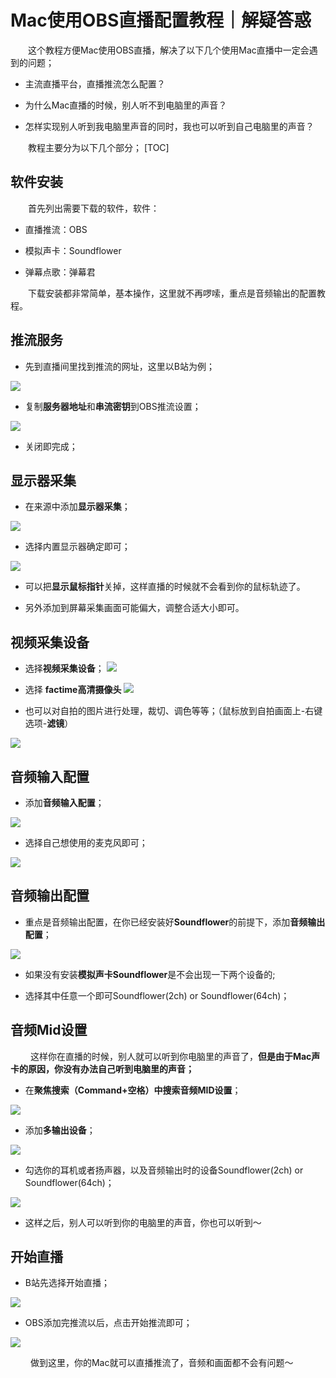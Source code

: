 
# Mac使用OBS直播配置教程｜解疑答惑

&emsp;&emsp;这个教程方便Mac使用OBS直播，解决了以下几个使用Mac直播中一定会遇到的问题；

- 主流直播平台，直播推流怎么配置？

- 为什么Mac直播的时候，别人听不到电脑里的声音？

- 怎样实现别人听到我电脑里声音的同时，我也可以听到自己电脑里的声音？

&emsp;&emsp;教程主要分为以下几个部分；
[TOC]

## 软件安装

&emsp;&emsp;首先列出需要下载的软件，软件：

- 直播推流：OBS

- 模拟声卡：Soundflower

- 弹幕点歌：弹幕君

&emsp;&emsp;下载安装都非常简单，基本操作，这里就不再啰嗦，重点是音频输出的配置教程。

## 推流服务
- 先到直播间里找到推流的网址，这里以B站为例；

![](https://files.mdnice.com/user/25819/35406637-b644-48ba-8fd9-74ef863b81c9.png)

- 复制**服务器地址**和**串流密钥**到OBS推流设置；

![](https://files.mdnice.com/user/25819/c907a821-e622-4dd4-9bd5-1b5ba11175f2.png)

- 关闭即完成；

## 显示器采集

- 在来源中添加**显示器采集**；

![](https://files.mdnice.com/user/25819/eaec7a56-e976-4391-8620-5964d11ed00d.png)

- 选择内置显示器确定即可；

![](https://files.mdnice.com/user/25819/6538399c-218f-4f33-b456-3d1fa8a879fb.png)

- 可以把**显示鼠标指针**关掉，这样直播的时候就不会看到你的鼠标轨迹了。

- 另外添加到屏幕采集画面可能偏大，调整合适大小即可。


## 视频采集设备

- 选择**视频采集设备**；
![](https://files.mdnice.com/user/25819/57234ac7-3812-4709-960d-a6c8fa2d0e79.png)

- 选择 **factime高清摄像头**
![](https://files.mdnice.com/user/25819/d2d61d32-6da3-412e-beb6-77636dd352ba.jpg)

- 也可以对自拍的图片进行处理，裁切、调色等等；（鼠标放到自拍画面上-右键选项-**滤镜**）

![](https://files.mdnice.com/user/25819/50d0b8e4-f4d8-49f1-88a9-c47d0f53a182.png)


## 音频输入配置

- 添加**音频输入配置**；

![](https://files.mdnice.com/user/25819/5c98e96c-bb83-4d45-b407-782126ce318e.png)

- 选择自己想使用的麦克风即可；

![](https://files.mdnice.com/user/25819/48ffa592-28fb-416e-b7df-3ee5287cfb5a.png)


## 音频输出配置

- 重点是音频输出配置，在你已经安装好**Soundflower**的前提下，添加**音频输出配置**；

![](https://files.mdnice.com/user/25819/e28bfc06-c3d5-4f0f-b59d-51e76c650205.png)

- 如果没有安装**模拟声卡Soundflower**是不会出现一下两个设备的;

- 选择其中任意一个即可Soundflower(2ch) or Soundflower(64ch)；

## 音频Mid设置

&emsp;&emsp; 这样你在直播的时候，别人就可以听到你电脑里的声音了，**但是由于Mac声卡的原因，你没有办法自己听到电脑里的声音；**

- 在**聚焦搜索（Command+空格）**中搜索**音频MID设置**；

![](https://files.mdnice.com/user/25819/ef74ce0c-5d5c-4111-b88f-b374a521bc59.png)

- 添加**多输出设备**；

![](https://files.mdnice.com/user/25819/0ddb07fa-a397-4c73-a343-041267f1c1b7.png)

- 勾选你的耳机或者扬声器，以及音频输出时的设备Soundflower(2ch) or Soundflower(64ch)；

![](https://files.mdnice.com/user/25819/bb64e1cd-66e9-42e0-8ce6-2309fd6a8cf0.png)

- 这样之后，别人可以听到你的电脑里的声音，你也可以听到～

## 开始直播

- B站先选择开始直播；

![](https://files.mdnice.com/user/25819/a698dd95-3c1c-4bab-a6a6-0eeda3524da6.png)


- OBS添加完推流以后，点击开始推流即可；


![](https://files.mdnice.com/user/25819/ce864be0-6387-47bd-a2cd-0634dcc59185.jpg)

&emsp;&emsp; 做到这里，你的Mac就可以直播推流了，音频和画面都不会有问题～







